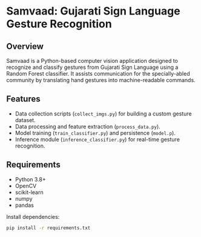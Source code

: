 # Samvaad: Gujarati Sign Language Gesture Recognition

## Overview
Samvaad is a Python-based computer vision application designed to recognize and classify gestures from Gujarati Sign Language using a Random Forest classifier. It assists communication for the specially-abled community by translating hand gestures into machine-readable commands.

## Features
- Data collection scripts (`collect_imgs.py`) for building a custom gesture dataset.
- Data processing and feature extraction (`process_data.py`).
- Model training (`train_classifier.py`) and persistence (`model.p`).
- Inference module (`inference_classifier.py`) for real-time gesture recognition.

## Requirements
- Python 3.8+
- OpenCV
- scikit-learn
- numpy
- pandas

Install dependencies:
```bash
pip install -r requirements.txt

